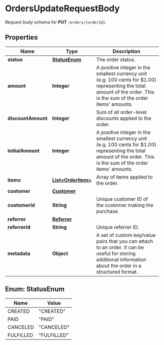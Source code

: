 

# OrdersUpdateRequestBody

Request body schema for **PUT** `/orders/{orderId}`.

## Properties

| Name | Type | Description |
|------------ | ------------- | ------------- |
|**status** | [**StatusEnum**](#StatusEnum) | The order status. |
|**amount** | **Integer** | A positive integer in the smallest currency unit (e.g. 100 cents for $1.00) representing the total amount of the order. This is the sum of the order items&#39; amounts.   |
|**discountAmount** | **Integer** | Sum of all order-level discounts applied to the order. |
|**initialAmount** | **Integer** | A positive integer in the smallest currency unit (e.g. 100 cents for $1.00) representing the total amount of the order. This is the sum of the order items&#39; amounts. |
|**items** | [**List&lt;OrderItem&gt;**](OrderItem.md) | Array of items applied to the order. |
|**customer** | [**Customer**](Customer.md) |  |
|**customerId** | **String** | Unique customer ID of the customer making the purchase. |
|**referrer** | [**Referrer**](Referrer.md) |  |
|**referrerId** | **String** | Unique referrer ID. |
|**metadata** | **Object** | A set of custom key/value pairs that you can attach to an order. It can be useful for storing additional information about the order in a structured format. |



## Enum: StatusEnum

| Name | Value |
|---- | -----|
| CREATED | &quot;CREATED&quot; |
| PAID | &quot;PAID&quot; |
| CANCELED | &quot;CANCELED&quot; |
| FULFILLED | &quot;FULFILLED&quot; |




